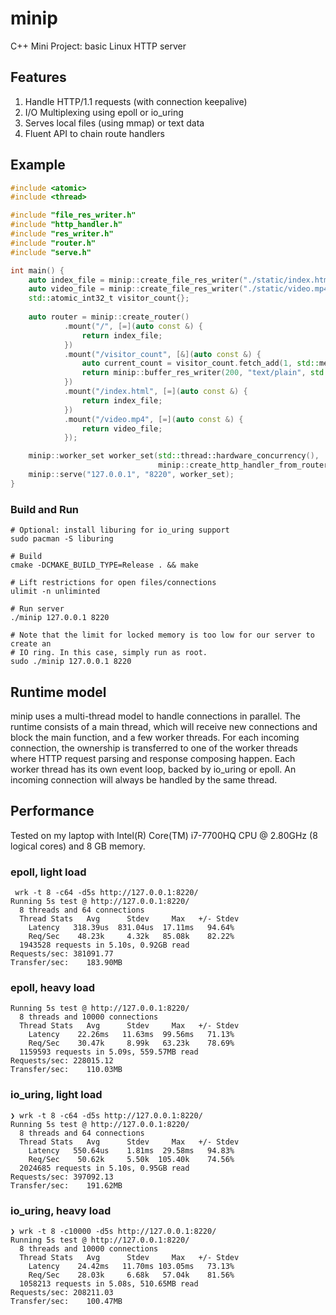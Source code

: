 # minip

C++ Mini Project: basic Linux HTTP server

## Features

1. Handle HTTP/1.1 requests (with connection keepalive)
2. I/O Multiplexing using epoll or io_uring
3. Serves local files (using mmap) or text data
4. Fluent API to chain route handlers

## Example

```c++
#include <atomic>
#include <thread>

#include "file_res_writer.h"
#include "http_handler.h"
#include "res_writer.h"
#include "router.h"
#include "serve.h"

int main() {
    auto index_file = minip::create_file_res_writer("./static/index.html", "text/html");
    auto video_file = minip::create_file_res_writer("./static/video.mp4", "video/mp4");
    std::atomic_int32_t visitor_count{};
    
    auto router = minip::create_router()
            .mount("/", [=](auto const &) {
                return index_file;
            })
            .mount("/visitor_count", [&](auto const &) {
                auto current_count = visitor_count.fetch_add(1, std::memory_order_relaxed) + 1;
                return minip::buffer_res_writer(200, "text/plain", std::to_string(current_count));
            })
            .mount("/index.html", [=](auto const &) {
                return index_file;
            })
            .mount("/video.mp4", [=](auto const &) {
                return video_file;
            });

    minip::worker_set worker_set(std::thread::hardware_concurrency(),
                                 minip::create_http_handler_from_router(std::move(router)));
    minip::serve("127.0.0.1", "8220", worker_set);
}
```

### Build and Run
```shell
# Optional: install liburing for io_uring support
sudo pacman -S liburing

# Build
cmake -DCMAKE_BUILD_TYPE=Release . && make

# Lift restrictions for open files/connections
ulimit -n unliminted

# Run server
./minip 127.0.0.1 8220

# Note that the limit for locked memory is too low for our server to create an
# IO ring. In this case, simply run as root.
sudo ./minip 127.0.0.1 8220
```

## Runtime model
minip uses a multi-thread model to handle connections in parallel. The runtime consists of a main thread, which will
receive new connections and block the main function, and a few worker threads. For each incoming connection, the
ownership is transferred to one of the worker threads where HTTP request parsing and response composing happen. Each
worker thread has its own event loop, backed by io_uring or epoll. An incoming connection will always be handled by the
same thread.

## Performance
Tested on my laptop with Intel(R) Core(TM) i7-7700HQ CPU @ 2.80GHz (8 logical cores) and 8 GB memory.

### epoll, light load
```shell
 wrk -t 8 -c64 -d5s http://127.0.0.1:8220/
Running 5s test @ http://127.0.0.1:8220/
  8 threads and 64 connections
  Thread Stats   Avg      Stdev     Max   +/- Stdev
    Latency   318.39us  831.04us  17.11ms   94.64%
    Req/Sec    48.23k     4.32k   85.08k    82.22%
  1943528 requests in 5.10s, 0.92GB read
Requests/sec: 381091.77
Transfer/sec:    183.90MB
```

### epoll, heavy load
```shell
Running 5s test @ http://127.0.0.1:8220/
  8 threads and 10000 connections
  Thread Stats   Avg      Stdev     Max   +/- Stdev
    Latency    22.26ms   11.63ms  99.56ms   71.13%
    Req/Sec    30.47k     8.99k   63.23k    78.69%
  1159593 requests in 5.09s, 559.57MB read
Requests/sec: 228015.12
Transfer/sec:    110.03MB
```

### io_uring, light load
```shell
❯ wrk -t 8 -c64 -d5s http://127.0.0.1:8220/
Running 5s test @ http://127.0.0.1:8220/
  8 threads and 64 connections
  Thread Stats   Avg      Stdev     Max   +/- Stdev
    Latency   550.64us    1.81ms  29.58ms   94.83%
    Req/Sec    50.62k     5.50k  105.40k    74.56%
  2024685 requests in 5.10s, 0.95GB read
Requests/sec: 397092.13
Transfer/sec:    191.62MB
```
### io_uring, heavy load
```shell
❯ wrk -t 8 -c10000 -d5s http://127.0.0.1:8220/
Running 5s test @ http://127.0.0.1:8220/
  8 threads and 10000 connections
  Thread Stats   Avg      Stdev     Max   +/- Stdev
    Latency    24.42ms   11.70ms 103.05ms   73.13%
    Req/Sec    28.03k     6.68k   57.04k    81.56%
  1058213 requests in 5.08s, 510.65MB read
Requests/sec: 208211.03
Transfer/sec:    100.47MB
```
